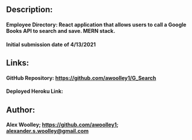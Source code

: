 ## Description: 

#### Employee Directory: React application that allows users to call a Google Books API to search and save.  MERN stack.

#### Initial submission date of 4/13/2021


## Links: 

#### GitHub Repository: https://github.com/awoolley1/G_Search

#### Deployed Heroku Link: 

## Author: 

#### Alex Woolley; https://github.com/awoolley1; alexander.s.woolley@gmail.com